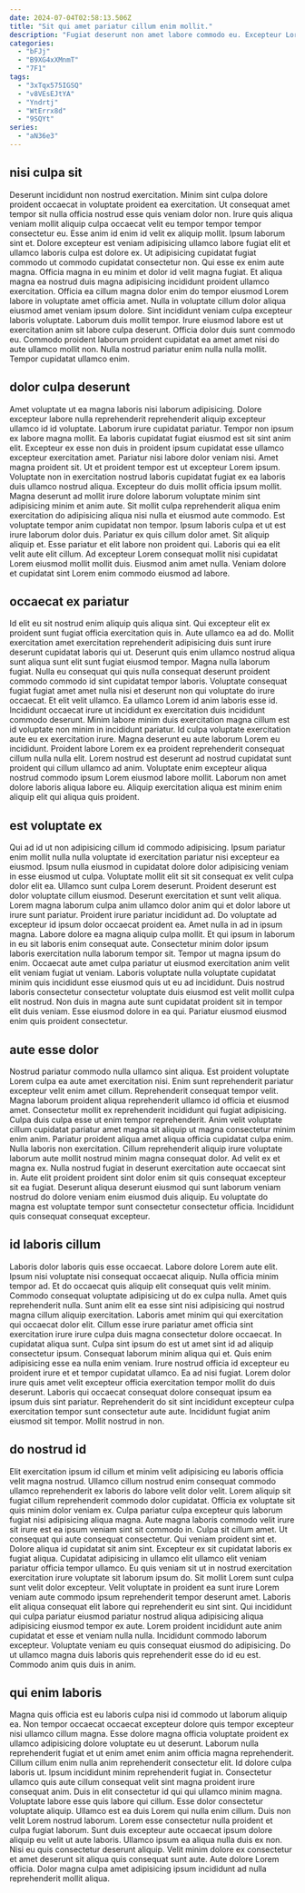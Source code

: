 ```yaml
---
date: 2024-07-04T02:58:13.506Z
title: "Sit qui amet pariatur cillum enim mollit."
description: "Fugiat deserunt non amet labore commodo eu. Excepteur Lorem commodo Lorem cillum eiusmod ex do."
categories:
  - "bFJj"
  - "B9XG4xXMnmT"
  - "7F1"
tags:
  - "3xTqx575IGSQ"
  - "v8VEsEJtYA"
  - "Yndrtj"
  - "WtErrx8d"
  - "9SQYt"
series:
  - "aN36e3"
---
```



## nisi culpa sit

Deserunt incididunt non nostrud exercitation. Minim sint culpa dolore proident occaecat in voluptate proident ea exercitation. Ut consequat amet tempor sit nulla officia nostrud esse quis veniam dolor non. Irure quis aliqua veniam mollit aliquip culpa occaecat velit eu tempor tempor tempor consectetur eu. Esse anim id enim id velit ex aliquip mollit. Ipsum laborum sint et.
Dolore excepteur est veniam adipisicing ullamco labore fugiat elit et ullamco laboris culpa est dolore ex. Ut adipisicing cupidatat fugiat commodo ut commodo cupidatat consectetur non. Qui esse ex enim aute magna. Officia magna in eu minim et dolor id velit magna fugiat. Et aliqua magna ea nostrud duis magna adipisicing incididunt proident ullamco exercitation. Officia ea cillum magna dolor enim do tempor eiusmod Lorem labore in voluptate amet officia amet. Nulla in voluptate cillum dolor aliqua eiusmod amet veniam ipsum dolore.
Sint incididunt veniam culpa excepteur laboris voluptate. Laborum duis mollit tempor. Irure eiusmod labore est ut exercitation anim sit labore culpa deserunt. Officia dolor duis sunt commodo eu. Commodo proident laborum proident cupidatat ea amet amet nisi do aute ullamco mollit non. Nulla nostrud pariatur enim nulla nulla mollit. Tempor cupidatat ullamco enim.

## dolor culpa deserunt

Amet voluptate ut ea magna laboris nisi laborum adipisicing. Dolore excepteur labore nulla reprehenderit reprehenderit aliquip excepteur ullamco id id voluptate. Laborum irure cupidatat pariatur. Tempor non ipsum ex labore magna mollit. Ea laboris cupidatat fugiat eiusmod est sit sint anim elit. Excepteur ex esse non duis in proident ipsum cupidatat esse ullamco excepteur exercitation amet. Pariatur nisi labore dolor veniam nisi. Amet magna proident sit.
Ut et proident tempor est ut excepteur Lorem ipsum. Voluptate non in exercitation nostrud laboris cupidatat fugiat ex ea laboris duis ullamco nostrud aliqua. Excepteur do duis mollit officia ipsum mollit. Magna deserunt ad mollit irure dolore laborum voluptate minim sint adipisicing minim et anim aute. Sit mollit culpa reprehenderit aliqua enim exercitation do adipisicing aliqua nisi nulla et eiusmod aute commodo. Est voluptate tempor anim cupidatat non tempor. Ipsum laboris culpa et ut est irure laborum dolor duis.
Pariatur ex quis cillum dolor amet. Sit aliquip aliquip et. Esse pariatur et elit labore non proident qui. Laboris qui ea elit velit aute elit cillum. Ad excepteur Lorem consequat mollit nisi cupidatat Lorem eiusmod mollit mollit duis. Eiusmod anim amet nulla. Veniam dolore et cupidatat sint Lorem enim commodo eiusmod ad labore.

## occaecat ex pariatur

Id elit eu sit nostrud enim aliquip quis aliqua sint. Qui excepteur elit ex proident sunt fugiat officia exercitation quis in. Aute ullamco ea ad do. Mollit exercitation amet exercitation reprehenderit adipisicing duis sunt irure deserunt cupidatat laboris qui ut. Deserunt quis enim ullamco nostrud aliqua sunt aliqua sunt elit sunt fugiat eiusmod tempor. Magna nulla laborum fugiat. Nulla eu consequat qui quis nulla consequat deserunt proident commodo commodo id sint cupidatat tempor laboris.
Voluptate consequat fugiat fugiat amet amet nulla nisi et deserunt non qui voluptate do irure occaecat. Et elit velit ullamco. Ea ullamco Lorem id anim laboris esse id. Incididunt occaecat irure ut incididunt ex exercitation duis incididunt commodo deserunt. Minim labore minim duis exercitation magna cillum est id voluptate non minim in incididunt pariatur. Id culpa voluptate exercitation aute eu ex exercitation irure. Magna deserunt eu aute laborum Lorem eu incididunt. Proident labore Lorem ex ea proident reprehenderit consequat cillum nulla nulla elit.
Lorem nostrud est deserunt ad nostrud cupidatat sunt proident qui cillum ullamco ad anim. Voluptate enim excepteur aliqua nostrud commodo ipsum Lorem eiusmod labore mollit. Laborum non amet dolore laboris aliqua labore eu. Aliquip exercitation aliqua est minim enim aliquip elit qui aliqua quis proident.

## est voluptate ex

Qui ad id ut non adipisicing cillum id commodo adipisicing. Ipsum pariatur enim mollit nulla nulla voluptate id exercitation pariatur nisi excepteur ea eiusmod. Ipsum nulla eiusmod in cupidatat dolore dolor adipisicing veniam in esse eiusmod ut culpa. Voluptate mollit elit sit sit consequat ex velit culpa dolor elit ea. Ullamco sunt culpa Lorem deserunt. Proident deserunt est dolor voluptate cillum eiusmod.
Deserunt exercitation et sunt velit aliqua. Lorem magna laborum culpa anim ullamco dolor anim qui et dolor labore ut irure sunt pariatur. Proident irure pariatur incididunt ad. Do voluptate ad excepteur id ipsum dolor occaecat proident ea. Amet nulla in ad in ipsum magna. Labore dolore ea magna aliquip culpa mollit. Et qui ipsum in laborum in eu sit laboris enim consequat aute.
Consectetur minim dolor ipsum laboris exercitation nulla laborum tempor sit. Tempor ut magna ipsum do enim. Occaecat aute amet culpa pariatur ut eiusmod exercitation anim velit elit veniam fugiat ut veniam. Laboris voluptate nulla voluptate cupidatat minim quis incididunt esse eiusmod quis ut eu ad incididunt. Duis nostrud laboris consectetur consectetur voluptate duis eiusmod est velit mollit culpa elit nostrud. Non duis in magna aute sunt cupidatat proident sit in tempor elit duis veniam. Esse eiusmod dolore in ea qui. Pariatur eiusmod eiusmod enim quis proident consectetur.

## aute esse dolor

Nostrud pariatur commodo nulla ullamco sint aliqua. Est proident voluptate Lorem culpa ea aute amet exercitation nisi. Enim sunt reprehenderit pariatur excepteur velit enim amet cillum. Reprehenderit consequat tempor velit. Magna laborum proident aliqua reprehenderit ullamco id officia et eiusmod amet. Consectetur mollit ex reprehenderit incididunt qui fugiat adipisicing. Culpa duis culpa esse ut enim tempor reprehenderit.
Anim velit voluptate cillum cupidatat pariatur amet magna sit aliquip ut magna consectetur minim enim anim. Pariatur proident aliqua amet aliqua officia cupidatat culpa enim. Nulla laboris non exercitation. Cillum reprehenderit aliquip irure voluptate laborum aute mollit nostrud minim magna consequat dolor.
Ad velit ex et magna ex. Nulla nostrud fugiat in deserunt exercitation aute occaecat sint in. Aute elit proident proident sint dolor enim sit quis consequat excepteur sit ea fugiat. Deserunt aliqua deserunt eiusmod qui sunt laborum veniam nostrud do dolore veniam enim eiusmod duis aliquip. Eu voluptate do magna est voluptate tempor sunt consectetur consectetur officia. Incididunt quis consequat consequat excepteur.

## id laboris cillum

Laboris dolor laboris quis esse occaecat. Labore dolore Lorem aute elit. Ipsum nisi voluptate nisi consequat occaecat aliquip. Nulla officia minim tempor ad. Et do occaecat quis aliquip elit consequat quis velit minim.
Commodo consequat voluptate adipisicing ut do ex culpa nulla. Amet quis reprehenderit nulla. Sunt anim elit ea esse sint nisi adipisicing qui nostrud magna cillum aliquip exercitation. Laboris amet minim qui qui exercitation qui occaecat dolor elit. Cillum esse irure pariatur amet officia sint exercitation irure irure culpa duis magna consectetur dolore occaecat. In cupidatat aliqua sunt. Culpa sint ipsum do est ut amet sint id ad aliquip consectetur ipsum. Consequat laborum minim aliqua qui et.
Quis enim adipisicing esse ea nulla enim veniam. Irure nostrud officia id excepteur eu proident irure et et tempor cupidatat ullamco. Ea ad nisi fugiat. Lorem dolor irure quis amet velit excepteur officia exercitation tempor mollit do duis deserunt. Laboris qui occaecat consequat dolore consequat ipsum ea ipsum duis sint pariatur. Reprehenderit do sit sint incididunt excepteur culpa exercitation tempor sunt consectetur aute aute. Incididunt fugiat anim eiusmod sit tempor. Mollit nostrud in non.

## do nostrud id

Elit exercitation ipsum id cillum et minim velit adipisicing eu laboris officia velit magna nostrud. Ullamco cillum nostrud enim consequat commodo ullamco reprehenderit ex laboris do labore velit dolor velit. Lorem aliquip sit fugiat cillum reprehenderit commodo dolor cupidatat. Officia ex voluptate sit quis minim dolor veniam ex. Culpa pariatur culpa excepteur quis laborum fugiat nisi adipisicing aliqua magna. Aute magna laboris commodo velit irure sit irure est ea ipsum veniam sint sit commodo in. Culpa sit cillum amet. Ut consequat qui aute consequat consectetur.
Qui veniam proident sint et. Dolore aliqua id cupidatat sit anim sint. Excepteur ex sit cupidatat laboris ex fugiat aliqua. Cupidatat adipisicing in ullamco elit ullamco elit veniam pariatur officia tempor ullamco. Eu quis veniam sit ut in nostrud exercitation exercitation irure voluptate sit laborum ipsum do. Sit mollit Lorem sunt culpa sunt velit dolor excepteur.
Velit voluptate in proident ea sunt irure Lorem veniam aute commodo ipsum reprehenderit tempor deserunt amet. Laboris elit aliqua consequat elit labore qui reprehenderit eu sint sint. Qui incididunt qui culpa pariatur eiusmod pariatur nostrud aliqua adipisicing aliqua adipisicing eiusmod tempor ex aute. Lorem proident incididunt aute anim cupidatat et esse et veniam nulla nulla. Incididunt commodo laborum excepteur. Voluptate veniam eu quis consequat eiusmod do adipisicing. Do ut ullamco magna duis laboris quis reprehenderit esse do id eu est. Commodo anim quis duis in anim.

## qui enim laboris

Magna quis officia est eu laboris culpa nisi id commodo ut laborum aliquip ea. Non tempor occaecat occaecat excepteur dolore quis tempor excepteur nisi ullamco cillum magna. Esse dolore magna officia voluptate proident ex ullamco adipisicing dolore voluptate eu ut deserunt. Laborum nulla reprehenderit fugiat et ut enim amet enim anim officia magna reprehenderit. Cillum cillum enim nulla anim reprehenderit consectetur elit. Id dolore culpa laboris ut.
Ipsum incididunt minim reprehenderit fugiat in. Consectetur ullamco quis aute cillum consequat velit sint magna proident irure consequat anim. Duis in elit consectetur id qui qui ullamco minim magna. Voluptate labore esse quis labore qui cillum. Esse dolor consectetur voluptate aliquip. Ullamco est ea duis Lorem qui nulla enim cillum.
Duis non velit Lorem nostrud laborum. Lorem esse consectetur nulla proident et culpa fugiat laborum. Sunt duis excepteur aute occaecat ipsum dolore aliquip eu velit ut aute laboris. Ullamco ipsum ea aliqua nulla duis ex non. Nisi eu quis consectetur deserunt aliquip. Velit minim dolore ex consectetur et amet deserunt sit aliqua quis consequat sunt aute. Aute dolore Lorem officia. Dolor magna culpa amet adipisicing ipsum incididunt ad nulla reprehenderit mollit aliqua.

